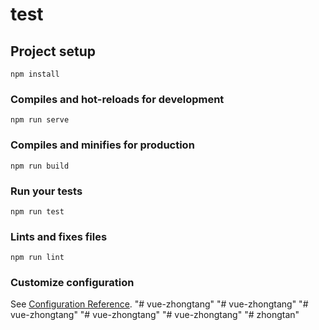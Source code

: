 # test

## Project setup
```
npm install
```

### Compiles and hot-reloads for development
```
npm run serve
```

### Compiles and minifies for production
```
npm run build
```

### Run your tests
```
npm run test
```

### Lints and fixes files
```
npm run lint
```

### Customize configuration
See [Configuration Reference](https://cli.vuejs.org/config/).
"# vue-zhongtang" 
"# vue-zhongtang" 
"# vue-zhongtang" 
"# vue-zhongtang" 
"# vue-zhongtang" 
"# zhongtan" 

